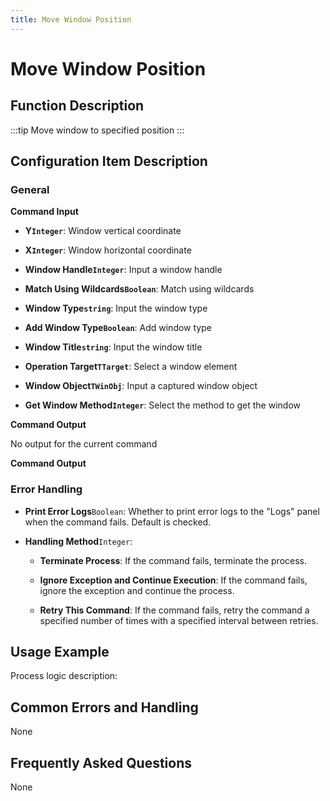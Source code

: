 ```yaml
---
title: Move Window Position
---
```


# Move Window Position

## Function Description

:::tip 
Move window to specified position
:::

## Configuration Item Description

### General

**Command Input**

- **Y`Integer`**: Window vertical coordinate

- **X`Integer`**: Window horizontal coordinate

- **Window Handle`Integer`**: Input a window handle

- **Match Using Wildcards`Boolean`**: Match using wildcards

- **Window Type`string`**: Input the window type

- **Add Window Type`Boolean`**: Add window type

- **Window Title`string`**: Input the window title

- **Operation Target`TTarget`**: Select a window element

- **Window Object`TWinObj`**: Input a captured window object

- **Get Window Method`Integer`**: Select the method to get the window


**Command Output**

No output for the current command


**Command Output**

### Error Handling

- **Print Error Logs**`Boolean`: Whether to print error logs to the "Logs" panel when the command fails. Default is checked. 

- **Handling Method**`Integer`:

    - **Terminate Process**: If the command fails, terminate the process.

    - **Ignore Exception and Continue Execution**: If the command fails, ignore the exception and continue the process.

    - **Retry This Command**: If the command fails, retry the command a specified number of times with a specified interval between retries.

## Usage Example

Process logic description:

## Common Errors and Handling

None

## Frequently Asked Questions

None

